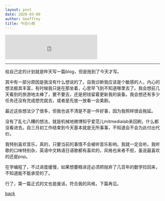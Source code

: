 ```yaml
---
layout: post
date: 2020-03-09
author: Geoffrey
title: 今日小雨
---
```


<iframe src="https://open.spotify.com/embed/track/31RIphTQ9y4zStkH5xRWgW" width="300" height="80" frameborder="0" allowtransparency="true" allow="encrypted-media"></iframe>  

---
给自己定的计划就是昨天写一篇blog，但是拖到了今天才写。

其中有一部分原因是我没有什么想说的了。自我诊断我应该是个敏感的人，内心的想法极其丰富，有时候我只是在那坐着，心思早飞到不知道哪里去了。我会想前几天看到的旅游地太棒了，要不要去，还是把钱留着更新我的装备。我会想还有多少任务还没有完成想完就去，或者是先放一放看一会美剧。

最近这些想法少了很多，但我也说不清是不是一件好事，因为我照样很会拖延。

没有了乱七八糟的想法，就是机械地微博知乎爱范儿mitmedialab来回刷，什么都没看进去。自三月初工作结束到今天基本就是无所事事，不知道会不会为此付出代价。

我特别喜欢音乐，真的，只要当前的事情不会被听音乐影响，我就一定会听。我听歌的口味特别杂，英语中文韩语日语歌都有喜欢的，风格也来者不拒，虽说最喜欢的还是pop。

在学编程了，不过进度缓慢，如果想要精进还必须把抛弃了几百年的数学捡回来，不知道能不能承受的了。

行了，第一篇正式的文也是废话，符合我的风格，下篇再见。

[back](/blog)
